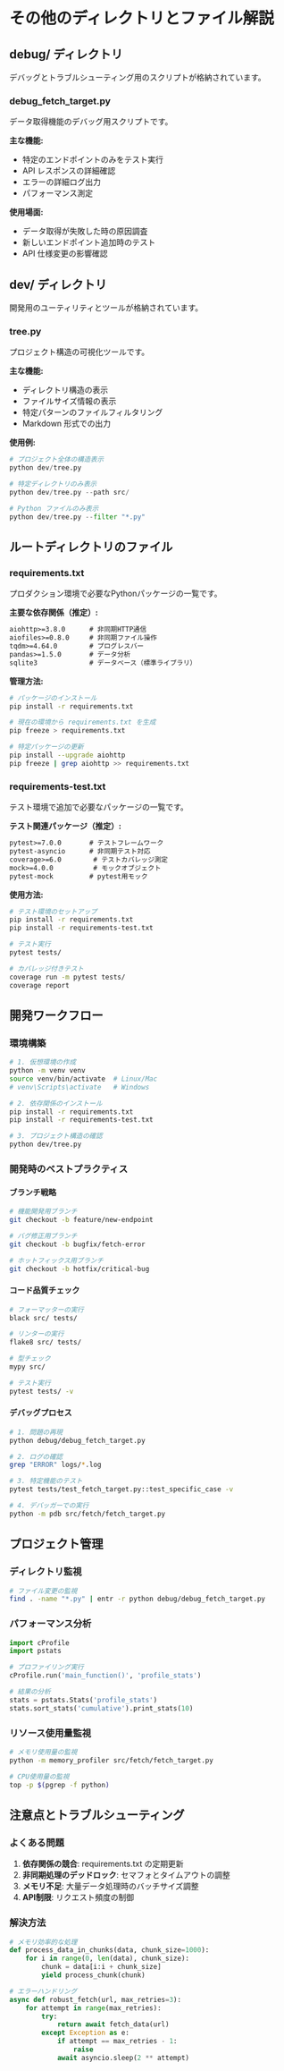 # その他のディレクトリとファイル解説

## debug/ ディレクトリ

デバッグとトラブルシューティング用のスクリプトが格納されています。

### debug_fetch_target.py
データ取得機能のデバッグ用スクリプトです。

**主な機能:**
- 特定のエンドポイントのみをテスト実行
- API レスポンスの詳細確認
- エラーの詳細ログ出力
- パフォーマンス測定

**使用場面:**
- データ取得が失敗した時の原因調査
- 新しいエンドポイント追加時のテスト
- API 仕様変更の影響確認

## dev/ ディレクトリ

開発用のユーティリティとツールが格納されています。

### tree.py
プロジェクト構造の可視化ツールです。

**主な機能:**
- ディレクトリ構造の表示
- ファイルサイズ情報の表示
- 特定パターンのファイルフィルタリング
- Markdown 形式での出力

**使用例:**
```python
# プロジェクト全体の構造表示
python dev/tree.py

# 特定ディレクトリのみ表示
python dev/tree.py --path src/

# Python ファイルのみ表示
python dev/tree.py --filter "*.py"
```

## ルートディレクトリのファイル

### requirements.txt
プロダクション環境で必要なPythonパッケージの一覧です。

**主要な依存関係（推定）:**
```txt
aiohttp>=3.8.0      # 非同期HTTP通信
aiofiles>=0.8.0     # 非同期ファイル操作
tqdm>=4.64.0        # プログレスバー
pandas>=1.5.0       # データ分析
sqlite3             # データベース（標準ライブラリ）
```

**管理方法:**
```bash
# パッケージのインストール
pip install -r requirements.txt

# 現在の環境から requirements.txt を生成
pip freeze > requirements.txt

# 特定パッケージの更新
pip install --upgrade aiohttp
pip freeze | grep aiohttp >> requirements.txt
```

### requirements-test.txt
テスト環境で追加で必要なパッケージの一覧です。

**テスト関連パッケージ（推定）:**
```txt
pytest>=7.0.0       # テストフレームワーク
pytest-asyncio      # 非同期テスト対応
coverage>=6.0        # テストカバレッジ測定
mock>=4.0.0          # モックオブジェクト
pytest-mock         # pytest用モック
```

**使用方法:**
```bash
# テスト環境のセットアップ
pip install -r requirements.txt
pip install -r requirements-test.txt

# テスト実行
pytest tests/

# カバレッジ付きテスト
coverage run -m pytest tests/
coverage report
```

## 開発ワークフロー

### 環境構築
```bash
# 1. 仮想環境の作成
python -m venv venv
source venv/bin/activate  # Linux/Mac
# venv\Scripts\activate   # Windows

# 2. 依存関係のインストール
pip install -r requirements.txt
pip install -r requirements-test.txt

# 3. プロジェクト構造の確認
python dev/tree.py
```

### 開発時のベストプラクティス

#### ブランチ戦略
```bash
# 機能開発用ブランチ
git checkout -b feature/new-endpoint

# バグ修正用ブランチ
git checkout -b bugfix/fetch-error

# ホットフィックス用ブランチ
git checkout -b hotfix/critical-bug
```

#### コード品質チェック
```bash
# フォーマッターの実行
black src/ tests/

# リンターの実行
flake8 src/ tests/

# 型チェック
mypy src/

# テスト実行
pytest tests/ -v
```

#### デバッグプロセス
```bash
# 1. 問題の再現
python debug/debug_fetch_target.py

# 2. ログの確認
grep "ERROR" logs/*.log

# 3. 特定機能のテスト
pytest tests/test_fetch_target.py::test_specific_case -v

# 4. デバッガーでの実行
python -m pdb src/fetch/fetch_target.py
```

## プロジェクト管理

### ディレクトリ監視
```bash
# ファイル変更の監視
find . -name "*.py" | entr -r python debug/debug_fetch_target.py
```

### パフォーマンス分析
```python
import cProfile
import pstats

# プロファイリング実行
cProfile.run('main_function()', 'profile_stats')

# 結果の分析
stats = pstats.Stats('profile_stats')
stats.sort_stats('cumulative').print_stats(10)
```

### リソース使用量監視
```bash
# メモリ使用量の監視
python -m memory_profiler src/fetch/fetch_target.py

# CPU使用量の監視
top -p $(pgrep -f python)
```

## 注意点とトラブルシューティング

### よくある問題
1. **依存関係の競合**: requirements.txt の定期更新
2. **非同期処理のデッドロック**: セマフォとタイムアウトの調整
3. **メモリ不足**: 大量データ処理時のバッチサイズ調整
4. **API制限**: リクエスト頻度の制御

### 解決方法
```python
# メモリ効率的な処理
def process_data_in_chunks(data, chunk_size=1000):
    for i in range(0, len(data), chunk_size):
        chunk = data[i:i + chunk_size]
        yield process_chunk(chunk)

# エラーハンドリング
async def robust_fetch(url, max_retries=3):
    for attempt in range(max_retries):
        try:
            return await fetch_data(url)
        except Exception as e:
            if attempt == max_retries - 1:
                raise
            await asyncio.sleep(2 ** attempt)
```
